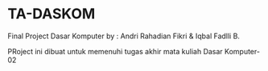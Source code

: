 # TA-DASKOM
Final Project Dasar Komputer
by : Andri Rahadian Fikri & Iqbal Fadlli B.

PRoject ini dibuat untuk memenuhi tugas akhir mata kuliah Dasar Komputer-02 

